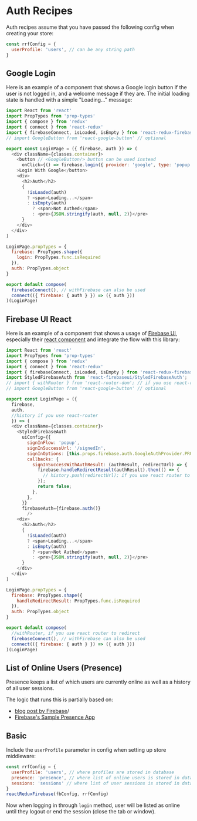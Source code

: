 # Auth Recipes

Auth recipes assume that you have passed the following config when creating your store:

```js
const rrfConfig = {
  userProfile: 'users', // can be any string path
}
```

## Google Login

Here is an example of a component that shows a Google login button if the user is not logged in, and a welcome message if they are. The initial loading state is handled with a simple "Loading..." message:

```js
import React from 'react'
import PropTypes from 'prop-types'
import { compose } from 'redux'
import { connect } from 'react-redux'
import { firebaseConnect, isLoaded, isEmpty } from 'react-redux-firebase'
// import GoogleButton from 'react-google-button' // optional

export const LoginPage = ({ firebase, auth }) => (
  <div className={classes.container}>
    <button // <GoogleButton/> button can be used instead
      onClick={() => firebase.login({ provider: 'google', type: 'popup' })}
    >Login With Google</button>
    <div>
      <h2>Auth</h2>
      {
        !isLoaded(auth)
        ? <span>Loading...</span>
        : isEmpty(auth)
          ? <span>Not Authed</span>
          : <pre>{JSON.stringify(auth, null, 2)}</pre>
      }
    </div>
  </div>
)

LoginPage.propTypes = {
  firebase: PropTypes.shape({
    login: PropTypes.func.isRequired
  }),
  auth: PropTypes.object
}

export default compose(
  firebaseConnect(), // withFirebase can also be used
  connect(({ firebase: { auth } }) => ({ auth }))
)(LoginPage)
```

## Firebase UI React

Here is an example of a component that shows a usage of [Firebase UI](https://firebase.google.com/docs/auth/web/firebaseui), especially their [react component](https://github.com/firebase/firebaseui-web-react) and integrate the flow with this library:

```js
import React from 'react'
import PropTypes from 'prop-types'
import { compose } from 'redux'
import { connect } from 'react-redux'
import { firebaseConnect, isLoaded, isEmpty } from 'react-redux-firebase'
import StyledFirebaseAuth from 'react-firebaseui/StyledFirebaseAuth';
// import { withRouter } from 'react-router-dom'; // if you use react-router
// import GoogleButton from 'react-google-button' // optional

export const LoginPage = ({
  firebase,
  auth,
  //history if you use react-router
  }) => (
  <div className={classes.container}>
    <StyledFirebaseAuth
      uiConfig={{
        signInFlow: 'popup',
        signInSuccessUrl: '/signedIn',
        signInOptions: [this.props.firebase.auth.GoogleAuthProvider.PROVIDER_ID],
        callbacks: {
          signInSuccessWithAuthResult: (authResult, redirectUrl) => {
            firebase.handleRedirectResult(authResult).then(() => {
              // history.push(redirectUrl); if you use react router to redirect
            });
            return false;
          },
        },
      }}
      firebaseAuth={firebase.auth()}
        />
    <div>
      <h2>Auth</h2>
      {
        !isLoaded(auth)
        ? <span>Loading...</span>
        : isEmpty(auth)
          ? <span>Not Authed</span>
          : <pre>{JSON.stringify(auth, null, 2)}</pre>
      }
    </div>
  </div>
)

LoginPage.propTypes = {
  firebase: PropTypes.shape({
    handleRedirectResult: PropTypes.func.isRequired
  }),
  auth: PropTypes.object
}

export default compose(
  //withRouter, if you use react router to redirect
  firebaseConnect(), // withFirebase can also be used
  connect(({ firebase: { auth } }) => ({ auth }))
)(LoginPage)
```

## List of Online Users (Presence)

Presence keeps a list of which users are currently online as well as a history of all user sessions.

The logic that runs this is partially based on:
* [blog post by Firebase](https://firebase.googleblog.com/2013/06/how-to-build-presence-system.html)/
* [Firebase's Sample Presence App](https://firebase.google.com/docs/database/web/offline-capabilities#section-sample)

## Basic
Include the `userProfile` parameter in config when setting up store middleware:

```js
const rrfConfig = {
  userProfile: 'users', // where profiles are stored in database
  presence: 'presence', // where list of online users is stored in database
  sessions: 'sessions' // where list of user sessions is stored in database (presence must be enabled)
}
reactReduxFirebase(fbConfig, rrfConfig)
```

Now when logging in through `login` method, user will be listed as online until they logout or end the session (close the tab or window).
